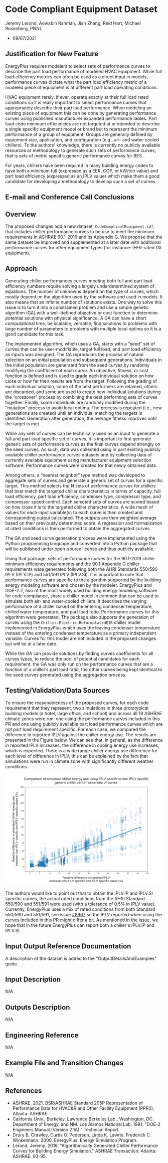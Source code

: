 Code Compliant Equipment Dataset
================

Jeremy Lerond, Aowabin Rahman, Jian Zhang, Reid Hart, Michael Rosenberg, PNNL

 - 09/07/2021 

## Justification for New Feature ##
EnergyPlus requires modelers to select sets of performance curves to describe the part load performance of modeled HVAC equipment. While full load efficiency metrics can often be used as a direct input in models, performance curves dictate what the part load efficiency metric of a modeled piece of equipment is at different part load operating conditions.

HVAC equipment rarely, if ever, operate exactly at their full load rated conditions so it is really important to select performance curves that appropriately describe their part load performance. When modeling an existing piece of equipment this can be done by generating performance curves using published manufacturer expanded performance tables. Part load code minimum efficiencies are not targeted at or intended to describe a single specific equipment model or brand but to represent the minimum performance of a group of equipment. Groups are generally defined by equipment size, application, and configuration (e.g., air- and water-cooled chillers). To the authors’ knowledge, there is currently no publicly available resources or methodology to generate such sets of performance curves, that is sets of metric specific generic performance curves for BES.

For years, chillers have been required in many building energy codes to have both a minimum full (expressed as a EER, COP, or kW/ton value) and part load efficiency (expressed as an IPLV value) which make them a good candidate for developing a methodology to develop such a set of curves.

## E-mail and Conference Call Conclusions ##

## Overview ##
The proposed changes add a new dataset, `CodeCompliantEquipment.idf`, that includes chiller performance curves to be use to meet the minimum requirements in ASHRAE 90.1-2019 and its Appendix G. We propose that the same dataset be improved and supplemented at a later date with additional performance curves for other equipment types (for instance: IEER-rated DX equipment).

## Approach ##
Generating chiller performances curves meeting both full and part load efficiency numbers require solving a largely underdetermined system of equations. The number of unknowns depend on the type of curves, which mostly depend on the algorithm used by the software and used in models. It also means that an infinite number of solutions exists. One way to solve this issue is to turn it into a constrained problem and use a simple genetic algorithm (GA) with a well-defined objective or cost function to determine potential solutions with physical significance. A GA can have a short computational time, be scalable, versatile, find solutions to problems with large number of parameters to problems with multiple local optima so it is a good candidate for this task.

The implemented algorithm, which uses a GA, starts with a “seed” set of curves that can be user-modifiable, target full load, and part load efficiency as inputs was designed. The GA reproduces the process of natural selection on an initial population and subsequent generations. Individuals in the initial population are generated from the seed curves by randomly modifying the coefficient of each curve. An objective, fitness, or cost function is defined and is used to grade each individual solution on how close or how far their results are from the target. Following the grading of each individual solution, some of the best performers are retained, others are discarded, and some are used to create new individual solutions during the “crossover” process by combining the best performing sets of curves together. Finally, some individuals are randomly modified during the “mutation” process to avoid local optima. The process is repeated (i.e., new generations are created) until an individual matching the targets is identified. Generation after generation, the average fitness improves until the target is met.

While any sets of curves can be technically used as an input to generate a full and part load specific set of curves, it is important to first generate generic sets of performance curves as the final curves depend strongly on the seed curves. As such, data was collected using in part existing publicly available chiller performance curves datasets and by collecting data of currently available equipment using manufacturer equipment selection software. Performance curves were created for that newly obtained data.

Among others, a “nearest neighbor” type method was developed to aggregate sets of curves and generate a generic set of curves for a specific target. This method selects the N sets of performance curves for chillers that best match the targeted chiller characteristics in terms of capacity, full load efficiency, part load efficiency, condenser type, compressor type, and compressor speed control. Each selected sets of curves are scored based on how close it is to the targeted chiller characteristics. A wide mesh of values for each input variable(s) to each curve is then created and corresponding output calculated. The outputs are then weighted average based on their previously determined score. A regression and normalization at rated conditions is then performed to obtain the aggregated curves.

The GA and seed curve generation process were implemented using the Python programming language and converted into a Python package that will be published under open-source license and thus publicly available.

Using that package, sets of performance curves for the 90.1-2019 chiller minimum efficiency requirements and the 90.1 Appendix G chiller requirements were generated following both the AHRI Standards 550/590 IPLV (IPLV.IP) and 551/591 IPLV (IPLV.SI). It is important to note that performance curves are specific to the algorithm supported by the building energy modeling software and chosen by the modeler. EnergyPlus and DOE-2.2, two of the most widely used building energy modeling software for code compliance, share a chiller model in common that can be used to simulate both air- and water-cooled chillers. It describes the varying performance of a chiller based on the entering condenser temperature, chilled water temperature, and part load ratio. Performance curves for this algorithm were generated. The package also supports the generation of curves using the `Chiller:Electric:ReformulatedEIR` chiller model implemented in EnergyPlus which uses the leaving condenser temperature instead of the entering condenser temperature as a primary independent variable. Curves for this model are not included in the proposed changes but will be at a later date.

While the GA can provide solutions by finding curves coefficients for all curves types, to reduce the pool of potential candidates for each requirement, the GA was only run on the performance curves that are a function of a chiller’s part load ratio, the other curves being kept identical to the seed curves generated using the aggregation process.

## Testing/Validation/Data Sources ##
To ensure the reasonableness of the proposed curves, for each code requirement that they represent, two simulations in three prototypical building models (a hotel, large office, and school) and across all 19 ASHRAE climate zones were run: one using the performance curves included in this PR and one using publicly available part load performance curves which are not part load requirement specific. For each case, we compared the difference in reported IPLV against the chiller energy use. The results are presented in the Figure below. We can see that, in general, as the difference in reported IPLV increases, the difference in cooling energy use increases, which is expected. There is a wide range chiller energy use difference for each level of difference in IPLV, this can be explained by the fact that simulations were run in climate zone with significantly different weather conditions.

![ASHRAE 62.1 Simplified Procedure](NFP-CodeCompliantEquipmentDataset.png)

The authors would like to point out that to obtain the IPLV.IP and IPLV.SI specific curves, the actual rated conditions from the AHRI Standard 550/590 and 551/591 were used (with a tolerance of 0.5% in IPLV value). Currently, EnergyPlus uses a mix of rated conditions from both Standard 550/590 and 551/591, see issue [#8967](https://github.com/NREL/EnergyPlus/issues/8967) so the IPLV reported when using the curves included in this PR might differ a bit. As mentioned in the issue, we hope that in the future EnergyPlus can report both a chiller's IPLV.IP and IPLV.SI.

## Input Output Reference Documentation ##
A description of the dataset is added to the "OutputDetailsAndExamples" guide.

## Input Description ##
N/A

## Outputs Description ##
N/A

## Engineering Reference ##
N/A

## Example File and Transition Changes ##
N/A

## References ##
* ASHRAE. 2021. BSR/ASHRAE Standard 205P Representation of Performance Data for HVAC&R and Other Facility Equipment (PPR3). Atlanta: ASHRAE.
* California Univ., Berkeley. Lawrence Berkeley Lab., Washington, DC. Department of Energy, and NM. Los Alamos National Lab. 1981. "DOE-2 Engineers Manual (Version 2.1A)." Technical Report.
* Drury B. Crawley, Curtis O. Pedersen, Linda K. Lawrie, Frederick C. Winkelmann. 2000. EnergyPlus: Energy Simulation Program. 
* Lerond, Jeremy. 2019. "Algorithmically Generated Chiller Performance Curves for Building Energy Simulation." ASHRAE Transaction. Atlanta: ASHRAE. 93-95.




